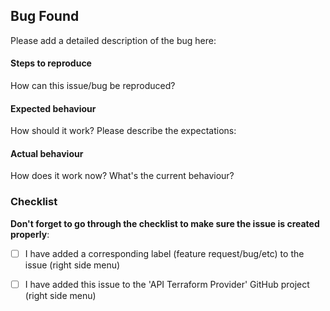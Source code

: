 ## <a name="bugFound">Bug Found</a>

Please add a detailed description of the bug here:


#### Steps to reproduce

How can this issue/bug be reproduced?


#### Expected behaviour

How should it work? Please describe the expectations:


#### Actual behaviour

How does it work now? What's the current behaviour?


### Checklist

**Don't forget to go through the checklist to make sure the issue is created properly**:

- [ ] I have added a corresponding label (feature request/bug/etc) to the issue (right side menu)
- [ ] I have added this issue to the 'API Terraform Provider' GitHub project (right side menu)


